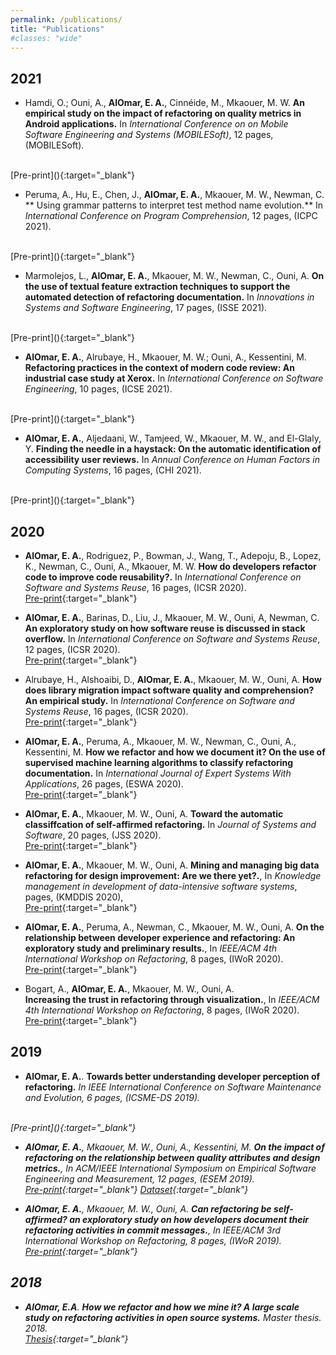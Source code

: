 ```yaml
---
permalink: /publications/
title: "Publications"
#classes: "wide"
---
```


<!--## Pre-prints-->
	


## 2021
			
- Hamdi, O.; Ouni, A., **AlOmar, E. A.**, Cinnéide, M., Mkaouer, M. W. **An empirical study on the impact of refactoring on quality metrics in Android applications.** In 
*International Conference on on Mobile Software Engineering and Systems (MOBILESoft)*, 12 pages, (MOBILESoft).
<br>
	<i class="fa fa-file-pdf"></i> [Pre-print](){:target="_blank"} 

-  Peruma, A., Hu, E., Chen, J., **AlOmar, E. A.**, Mkaouer, M. W., Newman, C. **  Using grammar patterns to interpret test method name evolution.** In
*International Conference on Program Comprehension*, 12 pages, (ICPC 2021). 
<br>
	<i class="fa fa-file-pdf"></i> [Pre-print](){:target="_blank"}  

-  Marmolejos, L., **AlOmar, E. A.**, Mkaouer, M. W., Newman, C., Ouni, A. **On the use of textual feature extraction techniques to support the automated detection of refactoring documentation.** In
*Innovations in Systems and Software Engineering*, 17 pages, (ISSE 2021). 
<br>
	<i class="fa fa-file-pdf"></i> [Pre-print](){:target="_blank"}  

			
- **AlOmar, E. A.**, Alrubaye, H., Mkaouer, M. W.; Ouni, A., Kessentini, M. **Refactoring practices in the context of modern code review: An industrial case study at Xerox.** In 
*International Conference on Software Engineering*, 10 pages, (ICSE 2021). 
<br>
	<i class="fa fa-file-pdf"></i> [Pre-print](){:target="_blank"}  


- **AlOmar, E. A.**, Aljedaani, W., Tamjeed, W., Mkaouer, M. W., and El-Glaly, Y. **Finding the needle in a haystack: On the automatic identification of accessibility user reviews.** In
*Annual Conference on Human Factors in Computing Systems*, 16 pages, (CHI 2021).
<br>
	<i class="fa fa-file-pdf"></i> [Pre-print](){:target="_blank"}  

## 2020

- **AlOmar, E. A.**, Rodriguez, P., Bowman, J., Wang, T., Adepoju, B., Lopez, K., Newman, C., Ouni, A., Mkaouer, M. W. **How do developers refactor code to improve code reusability?.** In *International Conference on Software and Systems Reuse*, 16 pages, (ICSR 2020).
    <br>
	<i class="fa fa-file-pdf"></i> [Pre-print](){:target="_blank"} 

- **AlOmar, E. A.**, Barinas, D., Liu, J., Mkaouer, M. W., Ouni, A, Newman, C. **An exploratory study on how software reuse is discussed in stack overflow.** In *International Conference on Software and Systems Reuse*, 12 pages, (ICSR 2020).
    <br>
	<i class="fa fa-file-pdf"></i> [Pre-print](){:target="_blank"}             
        
           

- Alrubaye, H., Alshoaibi, D., **AlOmar, E. A.**, Mkaouer, M. W., Ouni, A.
                **How does library migration impact software quality and comprehension? An empirical study.** In *International Conference on Software and Systems Reuse*, 16 pages, (ICSR 2020).
    <br>
	<i class="fa fa-file-pdf"></i> [Pre-print](){:target="_blank"}             
        
- **AlOmar, E. A.**, Peruma, A., Mkaouer, M. W., Newman, C., Ouni, A., Kessentini, M. **How we refactor and how we document it? On the use of supervised machine learning algorithms to classify refactoring documentation.** In *International Journal of Expert Systems With Applications*, 26 pages, (ESWA 2020).
    <br>
	<i class="fa fa-file-pdf"></i> [Pre-print](){:target="_blank"}           

- **AlOmar, E. A.**, Mkaouer, M. W., Ouni, A. **Toward the automatic classiffcation of self-affirmed refactoring.**
  In *Journal of Systems and Software*, 20 pages, (JSS 2020).
  <br>
	<i class="fa fa-file-pdf"></i> [Pre-print](){:target="_blank"}             

- **AlOmar, E. A.**, Mkaouer, M. W., Ouni, A. **Mining and managing big data refactoring for design improvement: Are we there yet?.**, 
   In *Knowledge management in development of data-intensive software systems*, pages, (KMDDIS 2020),
    <br>
	<i class="fa fa-file-pdf"></i> [Pre-print](){:target="_blank"}

- **AlOmar, E. A.**, Peruma, A., Newman, C., Mkaouer, M. W., Ouni, A.
    **On the relationship between developer experience and refactoring: An exploratory study and preliminary results.**, 
    In *IEEE/ACM 4th International Workshop on Refactoring*, 8 pages, (IWoR 2020).
    <br>
	<i class="fa fa-file-pdf"></i> [Pre-print](){:target="_blank"}


-  Bogart, A., **AlOmar, E. A.**, Mkaouer, M. W., Ouni, A.  
	**Increasing the trust in refactoring through visualization.**,
	In *IEEE/ACM 4th International Workshop on Refactoring*, 8 pages, (IWoR 2020).
	<br>
	<i class="fa fa-file-pdf" aria-hidden="true"></i> [Pre-print](){:target="_blank"}

## 2019

- **AlOmar, E. A.**. **Towards better understanding developer perception of refactoring.**<i> In *IEEE International Conference on Software Maintenance and Evolution*, 6 pages, (ICSME-DS 2019).
<br>
	<i class="fa fa-file-pdf" aria-hidden="true"></i> [Pre-print](){:target="_blank"}

- **AlOmar, E. A.**, Mkaouer, M. W., Ouni, A., Kessentini, M.
    **On the impact of refactoring on the relationship between quality attributes and design metrics.**, 
    In *ACM/IEEE International Symposium on Empirical Software Engineering and Measurement*, 12 pages, (ESEM 2019). 
    <br>
	<i class="fa fa-file-pdf" aria-hidden="true"></i> [Pre-print](){:target="_blank"}
	<i class="fab fa-github" aria-hidden="true"></i> [Dataset](){:target="_blank"}

- **AlOmar, E. A.**, Mkaouer, M. W., Ouni, A.
  **Can refactoring be self-affirmed? an exploratory study on how developers document their refactoring activities in commit messages.**, In 
  *IEEE/ACM 3rd International Workshop on Refactoring*, 8 pages, (IWoR 2019).
  <br>
  <i class="fa fa-file-pdf" aria-hidden="true"></i> [Pre-print](){:target="_blank"}



## 2018

- **AlOmar, E.A**. 
	**How we refactor and how we mine it? A large scale study on refactoring activities in open source systems.**
	Master thesis. 2018. 
	<br>
	<i class="fa fa-file-pdf" aria-hidden="true"></i> [Thesis](https://scholarworks.rit.edu/cgi/viewcontent.cgi?article=10945&context=theses){:target="_blank"}

	

